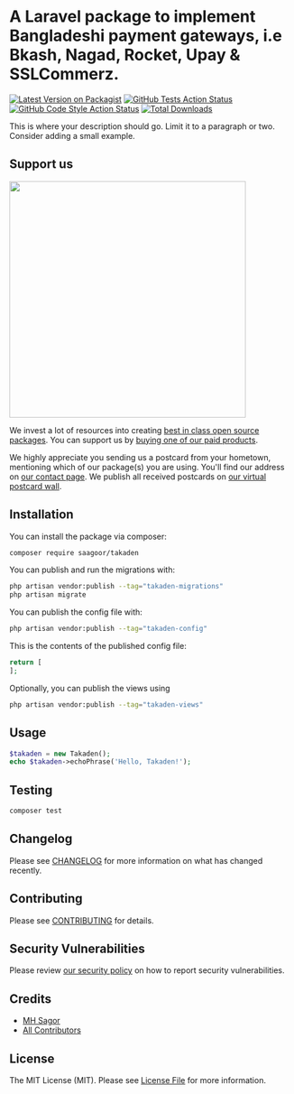 # A Laravel package to implement Bangladeshi payment gateways, i.e Bkash, Nagad, Rocket, Upay & SSLCommerz.

[![Latest Version on Packagist](https://img.shields.io/packagist/v/saagoor/takaden.svg?style=flat-square)](https://packagist.org/packages/saagoor/takaden)
[![GitHub Tests Action Status](https://img.shields.io/github/workflow/status/saagoor/takaden/run-tests?label=tests)](https://github.com/saagoor/takaden/actions?query=workflow%3Arun-tests+branch%3Amain)
[![GitHub Code Style Action Status](https://img.shields.io/github/workflow/status/saagoor/takaden/Fix%20PHP%20code%20style%20issues?label=code%20style)](https://github.com/saagoor/takaden/actions?query=workflow%3A"Fix+PHP+code+style+issues"+branch%3Amain)
[![Total Downloads](https://img.shields.io/packagist/dt/saagoor/takaden.svg?style=flat-square)](https://packagist.org/packages/saagoor/takaden)

This is where your description should go. Limit it to a paragraph or two. Consider adding a small example.

## Support us

[<img src="https://github-ads.s3.eu-central-1.amazonaws.com/takaden.jpg?t=1" width="419px" />](https://spatie.be/github-ad-click/takaden)

We invest a lot of resources into creating [best in class open source packages](https://spatie.be/open-source). You can support us by [buying one of our paid products](https://spatie.be/open-source/support-us).

We highly appreciate you sending us a postcard from your hometown, mentioning which of our package(s) you are using. You'll find our address on [our contact page](https://spatie.be/about-us). We publish all received postcards on [our virtual postcard wall](https://spatie.be/open-source/postcards).

## Installation

You can install the package via composer:

```bash
composer require saagoor/takaden
```

You can publish and run the migrations with:

```bash
php artisan vendor:publish --tag="takaden-migrations"
php artisan migrate
```

You can publish the config file with:

```bash
php artisan vendor:publish --tag="takaden-config"
```

This is the contents of the published config file:

```php
return [
];
```

Optionally, you can publish the views using

```bash
php artisan vendor:publish --tag="takaden-views"
```

## Usage

```php
$takaden = new Takaden();
echo $takaden->echoPhrase('Hello, Takaden!');
```

## Testing

```bash
composer test
```

## Changelog

Please see [CHANGELOG](CHANGELOG.md) for more information on what has changed recently.

## Contributing

Please see [CONTRIBUTING](https://github.com/saagoor/.github/blob/main/CONTRIBUTING.md) for details.

## Security Vulnerabilities

Please review [our security policy](../../security/policy) on how to report security vulnerabilities.

## Credits

- [MH Sagor](https://github.com/saagoor)
- [All Contributors](../../contributors)

## License

The MIT License (MIT). Please see [License File](LICENSE.md) for more information.
